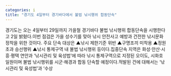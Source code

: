 ```yaml
---
categories: i
title: "경기도 4일부터 경기바다에서 불법 낚시행위 합동단속"
---
```

경기도는 오는 4일부터 29일까지 가을철 경기바다 불법 낚시행위 합동단속을 시행한다고 2일 밝혔다.이번 점검은 가을 성수기를 맞아 낚시 안전사고 예방과 건전한 낚시문화 정착을 위한 것이다. 주요 단속 대상은 ▲낚시 제한기준 위반 ▲구명조끼 미착용 ▲정원 초과 승선행위 ▲낚시 통제구역 내 불법 낚시행위 등이다.집중단속 지역은 화성·안산·시흥·평택 연안과 ‘낚시관리 및 육성법’에 따라 낚시 통제구역으로 지정된 오이도, 시화호 일원이며 불법 낚시행위를 시군·해경과 합동 단속할 예정이다.적발된 건에 대해서는 ‘낚시관리 및 육성법’과 ‘수상